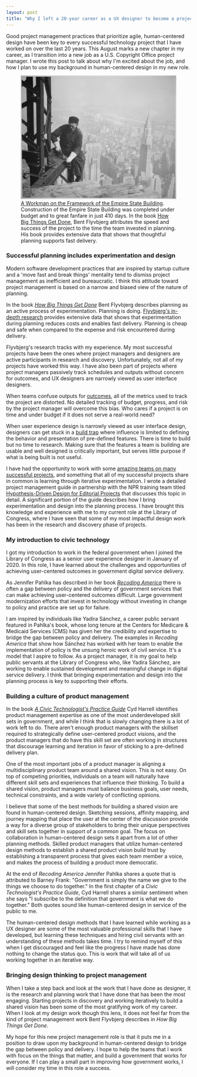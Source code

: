 ```yaml
---
layout: post
title: "Why I left a 20-year career as a UX designer to become a project manager in the federal government"
---
```


Good project management practices that prioritize agile, human-centered design have been key to every successful technology project that I have worked on over the last 20 years. This August marks a new chapter in my career, as I transition into a new job as a U.S. Copyright Office project manager. I wrote this post to talk about why I'm excited about the job, and how I plan to use my background in human-centered design in my new role.

<figure markdown="1">
<img src="/assets/images/posts/empire-state-hine.jpg" alt="Photograph of a Workman on the Framework of the Empire State Building by Lewis Hine">
<figcaption>
<a href="https://catalog.archives.gov/id/518290">A Workman on the Framework of the Empire State Building</a>. Construction of the Empire State Building was completed under budget and to great fanfare in just 410 days. In the book <a href="https://sites.prh.com/how-big-things-get-done-book">How Big Things Get Done</a>, Bent Flyvbjerg attributes the speed and success of the project to the time the team invested in planning. His book provides extensive data that shows that thoughtful planning supports fast delivery.
</figcaption>
</figure>

### Successful planning includes experimentation and design

Modern software development practices that are inspired by startup culture and a 'move fast and break things' mentality tend to dismiss project management as inefficient and bureaucratic. I think this attitude toward project management is based on a narrow and biased view of the nature of planning.

In the book *[How Big Things Get Done](https://sites.prh.com/how-big-things-get-done-book)* Bent Flyvbjerg describes planning as an active process of experimentation. Planning is doing. [Flyvbjerg's in-depth research](https://arxiv.org/pdf/1409.0003.pdf) provides extensive data that shows that experimentation during planning reduces costs and enables fast delivery. Planning is cheap and safe when compared to the expense and risk encountered during delivery. 

Flyvbjerg's research tracks with my experience. My most successful projects have been the ones where project managers and designers are active participants in research and discovery. Unfortunately, not all of my projects have worked this way. I have also been part of projects where project managers passively track schedules and outputs without concern for outcomes, and UX designers are narrowly viewed as user interface designers.

When teams confuse outputs for [outcomes](https://www.senseandrespondpress.com/managing-outcomes), all of the metrics used to track the project are distorted. No detailed tracking of budget, progress, and risk by the project manager will overcome this bias. Who cares if a project is on time and under budget if it does not serve a real-world need? 

When user experience design is narrowly viewed as user interface design, designers can get stuck in a [build trap](https://melissaperri.com/blog/2014/08/05/the-build-trap) where influence is limited to defining the behavior and presentation of pre-defined features. There is time to build but no time to research. Making sure that the features a team is building are usable and well designed is critically important, but serves little purpose if what is being built is not useful.

I have had the opportunity to work with some [amazing teams on many successful projects](/portfolio/), and something that all of my successful projects share in common is learning through iterative experimentation. I wrote a detailed project management guide in partnership with the NPR training team titled [Hypothesis-Driven Design for Editorial Projects](https://training.npr.org/2018/06/25/take-our-playbook-nprs-guide-to-building-immersive-storytelling-projects/) that discusses this topic in detail. A significant portion of the guide describes how I bring experimentation and design into the planning process. I have brought this knowledge and experience with me to my current role at the Library of Congress, where I have seen that some of my most impactful design work has been in the research and discovery phase of projects. 
### My introduction to civic technology

I got my introduction to work in the federal government when I joined the Library of Congress as a senior user experience designer in January of 2020. In this role, I have learned about the challenges and opportunities of achieving user-centered outcomes in government digital service delivery.

As Jennifer Pahlka has described in her book *[Recoding America](https://www.recodingamerica.us)* there is often a gap between policy and the delivery of government services that can make achieving user-centered outcomes difficult. Large government modernization efforts that invest in technology without investing in change to policy and practice are set up for failure.

I am inspired by individuals like Yadira Sánchez, a career public servant featured in Pahlka's book, whose long tenure at the Centers for Medicare & Medicaid Services (CMS) has given her the credibility and expertise to bridge the gap between policy and delivery. The examples in *Recoding America* that show how Sánchez has worked with her team to enable the implementation of policy is the unsung heroic work of civil service. It's a model that I aspire to follow. As a project manager, it is my goal to help public servants at the Library of Congress who, like Yadira Sánchez, are working to enable sustained development and meaningful change in digital service delivery. I think that bringing experimentation and design into the planning process is key to supporting their efforts.
### Building a culture of product management

In the book *[A Civic Technologist's Practice Guide](https://cydharrell.com/book/)* Cyd Harrell identifies product management expertise as one of the most underdeveloped skill sets in government, and while I think that is slowly changing there is a lot of work left to do. There aren't enough product managers with the skillset required to strategically define user-centered product visions, and the product managers that do have this skill set are often working in structures that discourage learning and iteration in favor of sticking to a pre-defined delivery plan.

One of the most important jobs of a product manager is aligning a multidisciplinary product team around a shared vision. This is not easy. On top of competing priorities, individuals on a team will naturally have different skill sets and experiences that influence their thinking. To build a shared vision, product managers must balance business goals, user needs, technical constraints, and a wide variety of conflicting opinions. 

I believe that some of the best methods for building a shared vision are found in human-centered design. Sketching sessions, affinity mapping, and journey mapping that place the user at the center of the discussion provide a way for a diverse group of stakeholders to bring their unique perspectives and skill sets together in support of a common goal. The focus on collaboration in human-centered design sets it apart from a lot of other planning methods. Skilled product managers that utilize human-centered design methods to establish a shared product vision build trust by establishing a transparent process that gives each team member a voice, and makes the process of building a product more democratic. 

At the end of *Recoding America* Jennifer Pahlka shares a quote that is attributed to Barney Frank: "Government is simply the name we give to the things we choose to do together." In the first chapter of a *Civic Technologist's Practice Guide*, Cyd Harrell shares a similar sentiment when she says "I subscribe to the definition that government is what we do together." Both quotes sound like human-centered design in service of the public to me.

The human-centered design methods that I have learned while working as a UX designer are some of the most valuable professional skills that I have developed, but learning these techniques and hiring civil servants with an understanding of these methods takes time. I try to remind myself of this when I get discouraged and feel like the progress I have made has done nothing to change the status quo. This is work that will take all of us working together in an iterative way.

### Bringing design thinking to project management

When I take a step back and look at the work that I have done as designer, it is the research and planning work that I have done that has been the most engaging. Starting projects in discovery and working iteratively to build a shared vision has been some of the most gratifying work of my career. When I look at my design work though this lens, it does not feel far from the kind of project management work Bent Flyvbjerg describes in *How Big Things Get Done*. 

My hope for this new project management role is that it puts me in a position to draw upon my background in human-centered design to bridge the gap between policy and delivery. I hope to help the teams that I work with focus on the things that matter, and build a government that works for everyone.  If I can play a small part in improving how government works, I will consider my time in this role a success.
